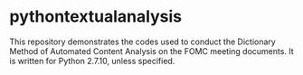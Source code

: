 # pythontextualanalysis

This repository demonstrates the codes used to conduct the Dictionary Method of Automated Content Analysis on the FOMC meeting documents. It is written for Python 2.7.10, unless specified.
